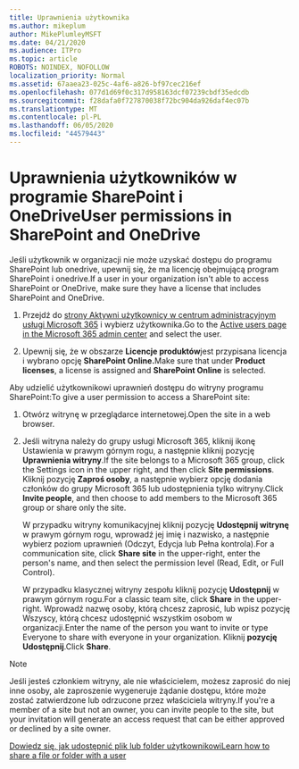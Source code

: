 ```yaml
---
title: Uprawnienia użytkownika
ms.author: mikeplum
author: MikePlumleyMSFT
ms.date: 04/21/2020
ms.audience: ITPro
ms.topic: article
ROBOTS: NOINDEX, NOFOLLOW
localization_priority: Normal
ms.assetid: 67aaea23-025c-4af6-a826-bf97cec216ef
ms.openlocfilehash: 077d1d69f0c317d958163dcf07239cbdf35edcdb
ms.sourcegitcommit: f28dafa0f727870038f72bc904da926daf4ec07b
ms.translationtype: MT
ms.contentlocale: pl-PL
ms.lasthandoff: 06/05/2020
ms.locfileid: "44579443"
---
```

# <a name="user-permissions-in-sharepoint-and-onedrive"></a><span data-ttu-id="0f714-102">Uprawnienia użytkowników w programie SharePoint i OneDrive</span><span class="sxs-lookup"><span data-stu-id="0f714-102">User permissions in SharePoint and OneDrive</span></span>

<span data-ttu-id="0f714-103">Jeśli użytkownik w organizacji nie może uzyskać dostępu do programu SharePoint lub onedrive, upewnij się, że ma licencję obejmującą program SharePoint i onedrive.</span><span class="sxs-lookup"><span data-stu-id="0f714-103">If a user in your organization isn't able to access SharePoint or OneDrive, make sure they have a license that includes SharePoint and OneDrive.</span></span> 
  
1. <span data-ttu-id="0f714-104">Przejdź do [strony Aktywni użytkownicy w centrum administracyjnym usługi Microsoft 365](https://portal.office.com/adminportal/home#/users) i wybierz użytkownika.</span><span class="sxs-lookup"><span data-stu-id="0f714-104">Go to the [Active users page in the Microsoft 365 admin center](https://portal.office.com/adminportal/home#/users) and select the user.</span></span> 
    
2. <span data-ttu-id="0f714-105">Upewnij się, że w obszarze **Licencje produktów**jest przypisana licencja i wybrano opcję **SharePoint Online.**</span><span class="sxs-lookup"><span data-stu-id="0f714-105">Make sure that under **Product licenses**, a license is assigned and **SharePoint Online** is selected.</span></span> 
    
 <span data-ttu-id="0f714-106">Aby udzielić użytkownikowi uprawnień dostępu do witryny programu SharePoint:</span><span class="sxs-lookup"><span data-stu-id="0f714-106">To give a user permission to access a SharePoint site:</span></span> 
  
1. <span data-ttu-id="0f714-107">Otwórz witrynę w przeglądarce internetowej.</span><span class="sxs-lookup"><span data-stu-id="0f714-107">Open the site in a web browser.</span></span>
    
2. <span data-ttu-id="0f714-108">Jeśli witryna należy do grupy usługi Microsoft 365, kliknij ikonę Ustawienia w prawym górnym rogu, a następnie kliknij pozycję **Uprawnienia witryny**.</span><span class="sxs-lookup"><span data-stu-id="0f714-108">If the site belongs to a Microsoft 365 group, click the Settings icon in the upper right, and then click **Site permissions**.</span></span> <span data-ttu-id="0f714-109">Kliknij pozycję **Zaproś osoby**, a następnie wybierz opcję dodania członków do grupy Microsoft 365 lub udostępnienia tylko witryny.</span><span class="sxs-lookup"><span data-stu-id="0f714-109">Click **Invite people**, and then choose to add members to the Microsoft 365 group or share only the site.</span></span> 
    
    <span data-ttu-id="0f714-110">W przypadku witryny komunikacyjnej kliknij pozycję **Udostępnij witrynę** w prawym górnym rogu, wprowadź jej imię i nazwisko, a następnie wybierz poziom uprawnień (Odczyt, Edycja lub Pełna kontrola).</span><span class="sxs-lookup"><span data-stu-id="0f714-110">For a communication site, click **Share site** in the upper-right, enter the person's name, and then select the permission level (Read, Edit, or Full Control).</span></span> 
    
    <span data-ttu-id="0f714-111">W przypadku klasycznej witryny zespołu kliknij pozycję **Udostępnij** w prawym górnym rogu.</span><span class="sxs-lookup"><span data-stu-id="0f714-111">For a classic team site, click **Share** in the upper-right.</span></span> <span data-ttu-id="0f714-112">Wprowadź nazwę osoby, którą chcesz zaprosić, lub wpisz pozycję Wszyscy, którą chcesz udostępnić wszystkim osobom w organizacji.</span><span class="sxs-lookup"><span data-stu-id="0f714-112">Enter the name of the person you want to invite or type Everyone to share with everyone in your organization.</span></span> <span data-ttu-id="0f714-113">Kliknij **pozycję Udostępnij**.</span><span class="sxs-lookup"><span data-stu-id="0f714-113">Click **Share**.</span></span>
    
> [!NOTE]
> <span data-ttu-id="0f714-114">Jeśli jesteś członkiem witryny, ale nie właścicielem, możesz zaprosić do niej inne osoby, ale zaproszenie wygeneruje żądanie dostępu, które może zostać zatwierdzone lub odrzucone przez właściciela witryny.</span><span class="sxs-lookup"><span data-stu-id="0f714-114">If you're a member of a site but not an owner, you can invite people to the site, but your invitation will generate an access request that can be either approved or declined by a site owner.</span></span> 
  
[<span data-ttu-id="0f714-115">Dowiedz się, jak udostępnić plik lub folder użytkownikowi</span><span class="sxs-lookup"><span data-stu-id="0f714-115">Learn how to share a file or folder with a user</span></span>](https://go.microsoft.com/fwlink/?linkid=533408)
  

